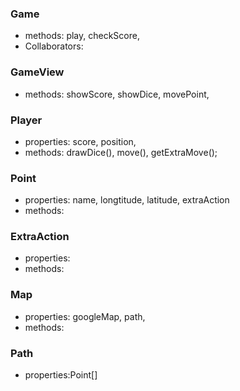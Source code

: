 ### Game 

- methods:  play, checkScore, 
- Collaborators: 

### GameView

- methods: showScore, showDice, movePoint, 


### Player

- properties: score, position, 
- methods: drawDice(), move(), getExtraMove();

### Point

- properties: name, longtitude, latitude, extraAction
- methods:

### ExtraAction

- properties: 
- methods: 

### Map

- properties: googleMap, path, 
- methods: 

### Path 

- properties:Point[] 

